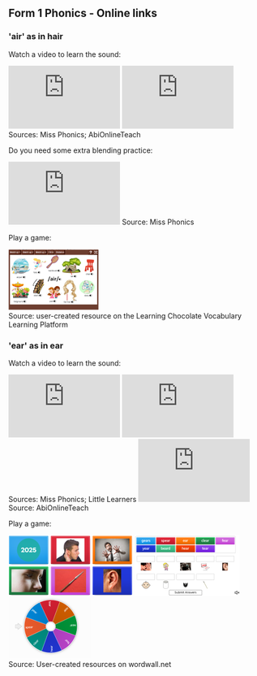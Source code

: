 ## Form 1 Phonics - Online links

### 'air' as in hair
Watch a video to learn the sound:    

<iframe width="220" height="124" src="https://www.youtube.com/embed/nAh0nZE7pxo?si=9Ny5wCjfqmizGtFQ" title="YouTube video player" frameborder="0" allow="accelerometer; autoplay; clipboard-write; encrypted-media; gyroscope; picture-in-picture; web-share" referrerpolicy="strict-origin-when-cross-origin" allowfullscreen></iframe>    

<iframe width="220" height="124" src="https://www.youtube.com/embed/iPVt0TB2Pco?si=tkQ3g3xKENALbkjC" title="YouTube video player" frameborder="0" allow="accelerometer; autoplay; clipboard-write; encrypted-media; gyroscope; picture-in-picture; web-share" referrerpolicy="strict-origin-when-cross-origin" allowfullscreen></iframe>      
Sources: Miss Phonics; AbiOnlineTeach

Do you need some extra blending practice:     
<iframe width="220" height="124" src="https://www.youtube.com/embed/QvmfvMkrfx4?si=UC29U7TuP38hhVAS" title="YouTube video player" frameborder="0" allow="accelerometer; autoplay; clipboard-write; encrypted-media; gyroscope; picture-in-picture; web-share" referrerpolicy="strict-origin-when-cross-origin" allowfullscreen></iframe>      
Source: Miss Phonics

Play a game:   

[![lcair1](/images/lcair1.png)](https://www.learningchocolate.com/en/en-gb/word-set/trigraph-air-1)    
Source: user-created resource on the Learning Chocolate Vocabulary Learning Platform    

### 'ear' as in ear
Watch a video to learn the sound:   

<iframe width="220" height="124" src="https://www.youtube.com/embed/2F9DxP4Fi7M?si=3MJ18QR5rDNeEzAu" title="YouTube video player" frameborder="0" allow="accelerometer; autoplay; clipboard-write; encrypted-media; gyroscope; picture-in-picture; web-share" referrerpolicy="strict-origin-when-cross-origin" allowfullscreen></iframe>   

<iframe width="220" height="124" src="https://www.youtube.com/embed/4JSwmP61nXo?si=9g9Ao-wSvRF8aDLk" title="YouTube video player" frameborder="0" allow="accelerometer; autoplay; clipboard-write; encrypted-media; gyroscope; picture-in-picture; web-share" referrerpolicy="strict-origin-when-cross-origin" allowfullscreen></iframe>       
Sources: Miss Phonics; Little Learners    

<iframe width="220" height="124" src="https://www.youtube.com/embed/Pq_XoHSOBYc?si=domkvcr9L_gBDUSS" title="YouTube video player" frameborder="0" allow="accelerometer; autoplay; clipboard-write; encrypted-media; gyroscope; picture-in-picture; web-share" referrerpolicy="strict-origin-when-cross-origin" allowfullscreen></iframe>    
Source: AbiOnlineTeach     

Play a game:     

[![wwear1](/images/wwear1.png)](https://wordwall.net/resource/16343823/english/ear) [![wwear2](/images/wwear2.png)](https://wordwall.net/resource/31528742/ear) [![wwear3](/images/wwear3.png)](https://wordwall.net/resource/9252407/phonics/ear-sound)    
Source: User-created resources on wordwall.net
